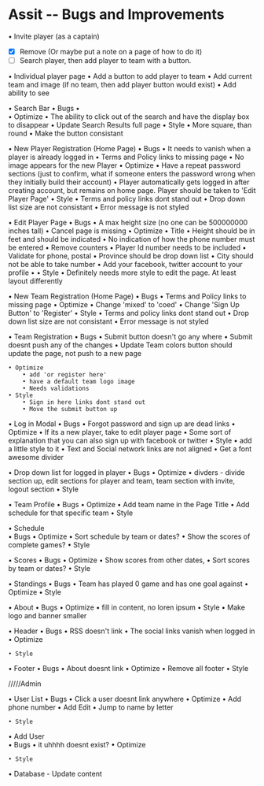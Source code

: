 Assit -- Bugs and Improvements
======

• Invite player (as a captain)
- [x] Remove (Or maybe put a note on a page of how to do it)
- [ ] Search player, then add player to team with a button. 

• Individual player page
	• Add a button to add player to team
	• Add current team and image (if no team, then add player button would exist)
	• Add ability to see 

• Search Bar
	• Bugs
		•  
	• Optimize
		• The ability to click out of the search and have the display box to disappear
		• Update Search Results full page
	• Style 
		• More square, than round
		• Make the button consistant

• New Player Registration (Home Page)
	• Bugs
		• It needs to vanish when a player is already logged in
		• Terms and Policy links to missing page
		• No image appears for the new Player
	• Optimize
		• Have a repeat password sections (just to confirm, what if someone enters the password wrong when they initially build their account)
		• Player automatically gets logged in after creating account, but remains on home page. Player should be taken to 'Edit Player Page'
	• Style
		• Terms and policy links dont stand out
		• Drop down list size are not consistant
		• Error message is not styled

• Edit Player Page
	• Bugs
		• A max height size (no one can be 500000000 inches tall)
		• Cancel page is missing
	• Optimize
		• Title 
		• Height should be in feet and should be indicated
		• No indication of how the phone number must be entered
		• Remove counters
		• Player Id number needs to be included
		• Validate for phone, postal
		• Province should be drop down list
		• City should not be able to take number
		• Add your facebook, twitter account to your profile
		• 
	• Style
		• Definitely needs more style to edit the page. At least layout differently


• New Team Registration (Home Page)
	• Bugs
		• Terms and Policy links to missing page
	• Optimize
		• Change 'mixed' to 'coed'
		• Change 'Sign Up Button' to 'Register'
	• Style
		• Terms and policy links dont stand out
		• Drop down list size are not consistant
		• Error message is not styled

• Team Registration
	• Bugs
		• Submit button doesn't go any where
		• Submit doesnt push any of the changes	
		• Update Team colors button should update the page, not push to a new page 

	• Optimize
		• add 'or register here'
		• have a default team logo image
		• Needs validations
	• Style
		• Sign in here links dont stand out
		• Move the submit button up
		

• Log in Modal
	• Bugs
		• Forgot password and sign up are dead links
	• Optimize
		• If its a new player, take to edit player page 
		• Some sort of explanation that you can also sign up with facebook or twitter
	• Style
		• add a little style to it
		• Text and Social network links are not aligned
		• Get a font awesome divider

• Drop down list for logged in player 
	• Bugs
	• Optimize
		• divders - divide section up, edit sections for player and team, team section with invite, logout section 
	• Style	

• Team Profile
	• Bugs
	• Optimize
		• Add team name in the Page Title
		• Add schedule for that specific team
	• Style	

• Schedule  
	• Bugs
	• Optimize
		• Sort schedule by team or dates?
		• Show the scores of complete games?
	• Style	

• Scores
	• Bugs
	• Optimize
		• Show scores from other dates,
		• Sort scores by team or dates?
	• Style	

• Standings
	• Bugs
		• Team has played 0 game and has one goal against
	• Optimize
	• Style	

• About 
	• Bugs
	• Optimize
		•  fill in content, no loren ipsum
	• Style	
		• Make logo and banner smaller


• Header
	• Bugs
		• RSS doesn't link
		• The social links vanish when logged in
	• Optimize
	
	• Style	

• Footer
	• Bugs
		• About doesnt link
	• Optimize
		• Remove all footer
	• Style	

/////Admin

• User List 
	• Bugs
		• Click a user doesnt link anywhere
	• Optimize
		• Add phone number
		• Add Edit
		• Jump to name by letter

	• Style

• Add User  
	• Bugs
		• it uhhhh doesnt exist?
	• Optimize
		
	• Style

• Database - Update content

